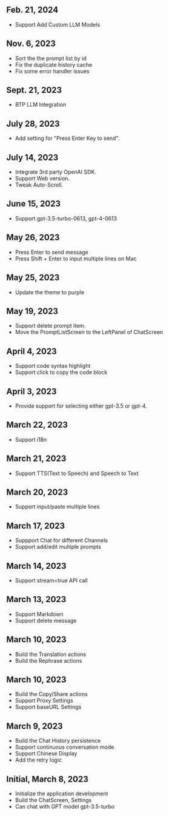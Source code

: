 ## Feb. 21, 2024
- Support Add Custom LLM Models
## Nov. 6, 2023
- Sort the the prompt list by id
- Fix the duplicate history cache
- Fix some error handler issues
## Sept. 21, 2023
- BTP LLM Integration
## July 28, 2023
- Add setting for "Press Enter Key to send".
## July 14, 2023
- Integrate 3rd party OpenAI SDK.
- Support Web version.
- Tweak Auto-Scroll.
## June 15, 2023
- Support gpt-3.5-turbo-0613, gpt-4-0613
## May 26, 2023
- Press Enter to send message 
- Press Shift + Enter to input multiple lines on Mac 
## May 25, 2023
- Update the theme to purple
## May 19, 2023
- Support delete prompt item.
- Move the PromptListScreen to the LeftPanel of ChatScreen
## April 4, 2023
- Support code syntax highlight
- Support click to copy the code block 
## April 3, 2023
- Provide support for selecting either gpt-3.5 or gpt-4.
## March 22, 2023
- Support i18n 
## March 21, 2023
- Support TTS(Text to Speech) and Speech to Text
## March 20, 2023
- Support input/paste multiple lines
## March 17, 2023
- Suppport Chat for different Channels
- Support add/edit multiple prompts
## March 14, 2023
- Support stream=true API call
## March 13, 2023
- Support Markdown 
- Support delete message 
## March 10, 2023
- Build the Translation actions
- Build the Rephrase actions
## March 10, 2023
- Build the Copy/Share actions
- Support Proxy Settings
- Support baseURL Settings
## March 9, 2023
- Build the Chat History persistence
- Support continuous conversation mode
- Support Chinese Display
- Add the retry logic
## Initial, March 8, 2023
- Initialize the application development
- Build the ChatScreen, Settings
- Can chat with GPT model gpt-3.5-turbo